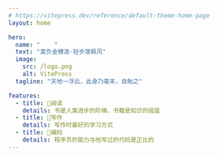 ```yaml
---
# https://vitepress.dev/reference/default-theme-home-page
layout: home

hero:
  name: "    "
  text: "莫负金穗浪·轻步落枫风"
  image:
    src: /logo.png
    alt: VitePress
  tagline: "天地一浮云，此身乃毫末，自勉之"

features:
  - title: 🍓阅读
    details: 书是人类进步的阶梯，书籍是知识的摇篮
  - title: 🍐写作
    details: 写作时最好的学习方式
  - title: 🍋编码
    details: 程序员的能力与他写过的代码是正比的
---
```

